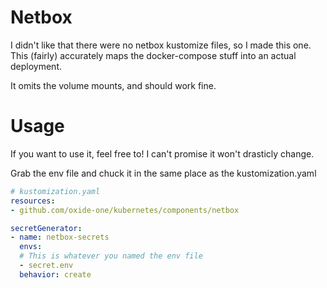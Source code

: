 # Netbox

I didn't like that there were no netbox kustomize files, so I made this one.
This (fairly) accurately maps the docker-compose stuff into an actual deployment.

It omits the volume mounts, and should work fine.

# Usage

If you want to use it, feel free to! I can't promise it won't drasticly change.

Grab the env file and chuck it in the same place as the kustomization.yaml

```yaml
# kustomization.yaml
resources:
- github.com/oxide-one/kubernetes/components/netbox

secretGenerator:
- name: netbox-secrets
  envs: 
  # This is whatever you named the env file
  - secret.env
  behavior: create

```
